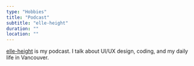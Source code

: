 ```yaml
---
type: "Hobbies"
title: "Podcast"
subtitle: "elle-height"
duration: ""
location: ""
---
```


<a href="http://elle-height.ellekasai.com/" target="_blank">elle-height</a> is my podcast. I talk about UI/UX design, coding, and my daily life in Vancouver.
